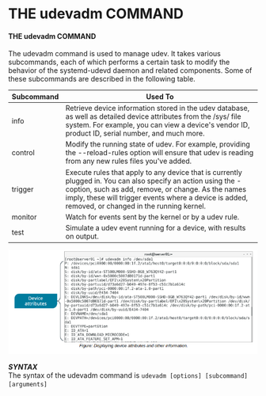 # THE udevadm COMMAND

#### THE udevadm COMMAND

The udevadm command is used to manage udev. It takes various subcommands, each of which performs a certain task to modify the behavior of the systemd-udevd daemon and related components. Some of these subcommands are described in the following table.

Subcommand | Used To
----- | -------
info | Retrieve device information stored in the udev database, as well as detailed device attributes from the /sys/ file system. For example, you can view a device's vendor ID, product ID, serial number, and much more.
control | Modify the running state of udev. For example, providing the \--reload-rules option will ensure that udev is reading from any new rules files you've added.
trigger | Execute rules that apply to any device that is currently plugged in. You can also specify an action using the \-coption, such as add, remove, or change. As the names imply, these will trigger events where a device is added, removed, or changed in the running kernel.
monitor | Watch for events sent by the kernel or by a udev rule.
test | Simulate a udev event running for a device, with results on output.

  
![](./img/udevdm.png)

**_SYNTAX_**  
The syntax of the udevadm command is `udevadm [options] [subcommand] [arguments]`